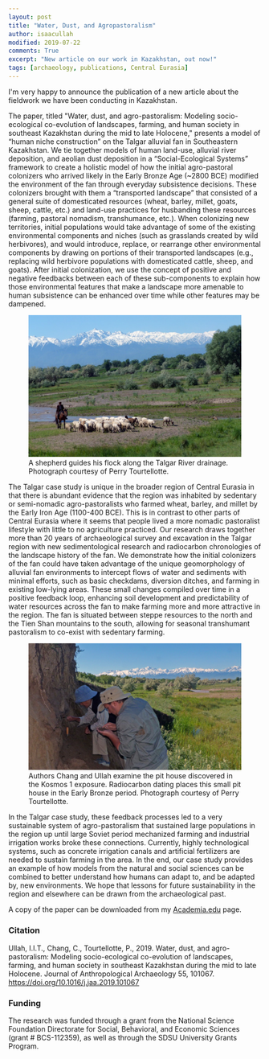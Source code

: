 ```yaml
---
layout: post
title: "Water, Dust, and Agropastoralism"
author: isaacullah
modified: 2019-07-22
comments: True
excerpt: "New article on our work in Kazakhstan, out now!"
tags: [archaeology, publications, Central Eurasia]
---
```



I'm very happy to announce the publication of a new article about the fieldwork we have been conducting in Kazakhstan. 

The paper, titled "Water, dust, and agro-pastoralism: Modeling socio-ecological co-evolution of landscapes, farming, and human society in southeast Kazakhstan during the mid to late Holocene," presents a model of “human niche construction” on the Talgar alluvial fan in Southeastern Kazakhstan. We tie together models of human land-use, alluvial river deposition, and aeolian dust deposition in a “Social-Ecological Systems” framework to create a holistic model of how the initial agro-pastoral colonizers who arrived likely in the Early Bronze Age (~2800 BCE) modified the environment of the fan through everyday subsistence decisions. These colonizers brought with them a “transported landscape” that consisted of a general suite of domesticated resources (wheat, barley, millet, goats, sheep, cattle, etc.) and land-use practices for husbanding these resources (farming, pastoral nomadism, transhumance, etc.). When colonizing new territories, initial populations would take advantage of some of the existing environmental components and niches (such as grasslands created by wild herbivores), and would introduce, replace, or rearrange other environmental components by drawing on portions of their transported landscapes (e.g., replacing wild herbivore populations with domesticated cattle, sheep, and goats). After initial colonization, we use the concept of positive and negative feedbacks between each of these sub-components to explain how those environmental features that make a landscape more amenable to human subsistence can be enhanced over time while other features may be dampened. 

<figure>
	<a href="/images/Shepherd_and_flock_with_Tien_Shan.jpg"><img src="/images/Shepherd_and_flock_with_Tien_Shan.jpg" alt="A shepherd guides his flock along the Talgar River drainage."></a>
	<figcaption>A shepherd guides his flock along the Talgar River drainage. Photograph courtesy of Perry Tourtellotte.</figcaption>
</figure>

The Talgar case study is unique in the broader region of Central Eurasia in that there is abundant evidence that the region was inhabited by sedentary or semi-nomadic agro-pastoralists who farmed wheat, barley, and millet by the Early Iron Age (1100-400 BCE). This is in contrast to other parts of Central Eurasia where it seems that people lived a more nomadic pastoralist lifestyle with little to no agriculture practiced. Our research draws together more than 20 years of archaeological survey and excavation in the Talgar region with new sedimentological research and radiocarbon chronologies of the landscape history of the fan. We demonstrate how the initial colonizers of the fan could have taken advantage of the unique geomorphology of alluvial fan environments to intercept flows of water and sediments with minimal efforts, such as basic checkdams, diversion ditches, and farming in existing low-lying areas. These small changes compiled over time in a positive feedback loop, enhancing soil development and predictability of water resources across the fan to make farming more and more attractive in the region. The fan is situated between steppe resources to the north and the Tien Shan mountains to the south, allowing for seasonal transhumant pastoralism to co-exist with sedentary farming. 

<figure>
	<a href="/images/Claudia_and_Isaac_at_Kosmos_1.jpg"><img src="/images/Claudia_and_Isaac_at_Kosmos_1.jpg" alt="Authors Chang and Ullah examine the pit house discovered in the Kosmos 1 exposure. Radiocarbon dating places this small pit house in the Early Bronze period."></a>
	<figcaption>Authors Chang and Ullah examine the pit house discovered in the Kosmos 1 exposure. Radiocarbon dating places this small pit house in the Early Bronze period. Photograph courtesy of Perry Tourtellotte.</figcaption>
</figure>

In the Talgar case study, these feedback processes led to a very sustainable system of agro-pastoralism that sustained large populations in the region up until large Soviet period mechanized farming and industrial irrigation works broke these connections. Currently, highly technological systems, such as concrete irrigation canals and artificial fertilizers are needed to sustain farming in the area. In the end, our case study provides an example of how models from the natural and social sciences can be combined to better understand how humans can adapt to, and be adapted by, new environments. We hope that lessons for future sustainability in the region and elsewhere can be drawn from the archaeological past.

A copy of the paper can be downloaded from my [Academia.edu](https://www.academia.edu/39407174/Water_dust_and_agro-pastoralism_Modeling_socio-ecological_co-evolution_of_landscapes_farming_and_human_society_in_southeast_Kazakhstan_during_the_mid_to_late_Holocene) page.
	
### Citation
	
Ullah, I.I.T., Chang, C., Tourtellotte, P., 2019. Water, dust, and agro-pastoralism: Modeling socio-ecological co-evolution of landscapes, farming, and human society in southeast Kazakhstan during the mid to late Holocene. Journal of Anthropological Archaeology 55, 101067. https://doi.org/10.1016/j.jaa.2019.101067

### Funding

The research was funded through a grant from the National Science Foundation Directorate for Social, Behavioral, and Economic Sciences (grant # BCS-112359), as well as through the SDSU University Grants Program.

